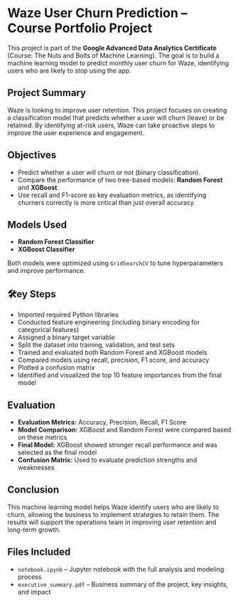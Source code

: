 # Waze User Churn Prediction – Course Portfolio Project

This project is part of the **Google Advanced Data Analytics Certificate** (Course: The Nuts and Bolts of Machine Learning). The goal is to build a machine learning model to predict monthly user churn for Waze, identifying users who are likely to stop using the app.

## Project Summary

Waze is looking to improve user retention. This project focuses on creating a classification model that predicts whether a user will churn (leave) or be retained. By identifying at-risk users, Waze can take proactive steps to improve the user experience and engagement.

## Objectives

- Predict whether a user will churn or not (binary classification).
- Compare the performance of two tree-based models: **Random Forest** and **XGBoost**.
- Use recall and F1-score as key evaluation metrics, as identifying churners correctly is more critical than just overall accuracy.

## Models Used

- **Random Forest Classifier**
- **XGBoost Classifier**

Both models were optimized using `GridSearchCV` to tune hyperparameters and improve performance.

## 🛠ey Steps

- Imported required Python libraries
- Conducted feature engineering (including binary encoding for categorical features)
- Assigned a binary target variable
- Split the dataset into training, validation, and test sets
- Trained and evaluated both Random Forest and XGBoost models
- Compared models using recall, precision, F1 score, and accuracy
- Plotted a confusion matrix
- Identified and visualized the top 10 feature importances from the final model

## Evaluation

- **Evaluation Metrics:** Accuracy, Precision, Recall, F1 Score
- **Model Comparison:** XGBoost and Random Forest were compared based on these metrics
- **Final Model:** XGBoost showed stronger recall performance and was selected as the final model
- **Confusion Matrix:** Used to evaluate prediction strengths and weaknesses

## Conclusion

This machine learning model helps Waze identify users who are likely to churn, allowing the business to implement strategies to retain them. The results will support the operations team in improving user retention and long-term growth.

## Files Included

- `notebook.ipynb` – Jupyter notebook with the full analysis and modeling process
- `executive_summary.pdf` – Business summary of the project, key insights, and impact
